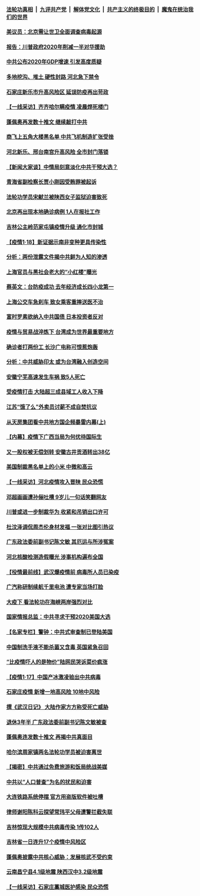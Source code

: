 ####  [法轮功真相](../../../../basic/blob/master/README.md?t=01190701) &nbsp;|&nbsp; [九评共产党](../../../../9ping.md/blob/master/README.md?t=01190701) &nbsp;|&nbsp; [解体党文化](../../../../jtdwh.md/blob/master/README.md?t=01190701)  &nbsp;|&nbsp; [共产主义的终极目的](../../../../gczydzjmd.md/blob/master/README.md?t=01190701) &nbsp;|&nbsp; [魔鬼在统治我们的世界](../../../../mgztzwmdsj.md/blob/master/README.md?t=01190701) 

#### [美议员：北京需让世卫全面调查病毒起源](../pages/nsc413/n12696294.md?t=01190701) 

#### [报告：川普政府2020年削减一半对华援助](../pages/nsc413/n12696242.md?t=01190701) 

#### [中共公布2020年GDP增速 引发高度质疑](../pages/nsc413/n12695971.md?t=01190701) 

#### [多地挖沟、堆土 硬性封路 河北急下禁令](../pages/nsc413/n12696229.md?t=01190701) 

#### [石家庄新乐市升高风险区 延误防疫再出苛政](../pages/nsc413/n12696208.md?t=01190701) 

#### [【一线采访】齐齐哈尔瞒疫情 凌晨焊死楼门](../pages/nsc413/n12696105.md?t=01190701) 

#### [蓬佩奥再发数十推文 继续敲打中共](../pages/nsc413/n12696087.md?t=01190701) 

#### [商飞上五角大楼黑名单 中共飞机制造扩张受挫](../pages/nsc413/n12694152.md?t=01190701) 

#### [河北新乐、邢台南宫升高风险 全市封门落锁](../pages/nsc413/n12695925.md?t=01190701) 

#### [【新闻大家谈】中情局刻意淡化中共干预大选？](../pages/nsc413/n12695668.md?t=01190701) 

#### [青海省副检察长贾小刚因受贿罪被起诉](../pages/nsc413/n12695446.md?t=01190701) 

#### [法轮功学员宋献兰被陕西女子监狱迫害致死](../pages/nsc413/n12695478.md?t=01190701) 

#### [北京再出现本地确诊病例 1人在报社工作](../pages/nsc413/n12695452.md?t=01190701) 

#### [吉林公主岭范家屯镇疫情升级 通化市封城](../pages/nsc413/n12695192.md?t=01190701) 

#### [【疫情1·18】新证据示南非变种更具传染性](../pages/nsc413/n12695375.md?t=01190701) 

#### [分析：两份泄露文件揭中共鲜为人知的渗透](../pages/nsc413/n12691849.md?t=01190701) 


#### [上海官员与黑社会老大的“小红楼”曝光](../pages/nsc413/n12694899.md?t=01190701) 

#### [蔡英文：台防疫成功 去年经济成长四小龙第一](../pages/nsc413/n12695175.md?t=01190701) 

#### [上海公交车急刹车 致女乘客重摔送医不治](../pages/nsc413/n12694895.md?t=01190701) 

#### [富时罗素欲纳入中共国债 日本投资者反对](../pages/nsc413/n12694893.md?t=01190701) 

#### [疫情与贸易战淬炼下 台湾成为世界最重要地方](../pages/nsc413/n12694898.md?t=01190701) 

#### [确诊者打两份工 长沙广电称可恨惹炮轰](../pages/nsc413/n12694846.md?t=01190701) 

#### [分析：中共威胁印太 或为台湾融入创造空间](../pages/nsc413/n12694572.md?t=01190701) 

#### [安徽宁芜高速发生车祸 致5人死亡](../pages/nsc413/n12694567.md?t=01190701) 

#### [受疫情打击 大陆超三成县域工人收入下降](../pages/nsc413/n12694357.md?t=01190701) 

#### [江苏“饿了么”外卖员讨薪不成自焚抗议](../pages/nsc413/n12694484.md?t=01190701) 

#### [从天房集团看中共地方国企频暴雷内幕(上)](../pages/nsc413/n12694044.md?t=01190701) 

#### [【内幕】疫情下广西当局为何优待国际生](../pages/nsc413/n12691803.md?t=01190701) 

#### [又一股权被无偿划转 安徽古井贡酒转出38亿](../pages/nsc413/n12694422.md?t=01190701) 

#### [美国制裁黑名单上的小米 中微和高云](../pages/nsc413/n12694210.md?t=01190701) 

#### [【一线采访】河北疫情攻入晋陕 民众恐慌](../pages/nsc413/n12694164.md?t=01190701) 

#### [邓超画画遭孙俪吐槽 9岁儿一句话笑翻网友](../pages/nsc413/n12694119.md?t=01190701) 

#### [川普或进一步制裁华为 收紧和吊销出口许可](../pages/nsc413/n12694190.md?t=01190701) 

#### [杜汶泽调侃周杰伦身材发福 一张对比图引热议](../pages/nsc413/n12693952.md?t=01190701) 

#### [广东政法委前副书记陈文敏 其厄运与所涉冤案](../pages/nsc413/n12693689.md?t=01190701) 

#### [河北核酸检测造假曝光 涉事机构遍布全国](../pages/nsc413/n12694183.md?t=01190701) 

#### [【役情最前线】武汉爆疫情前 病毒所人员已染疫](../pages/nsc413/n12693977.md?t=01190701) 

#### [广汽称研制续航千里电池 遭专家当场打脸](../pages/nsc413/n12694220.md?t=01190701) 

#### [大疫下 看法轮功在海峡两岸强烈对比](../pages/nsc413/n12694195.md?t=01190701) 

#### [国家情报总监：中共寻求干预2020美国大选](../pages/nsc413/n12694199.md?t=01190701) 

#### [【名家专栏】警钟：中共式审查制已登陆美国](../pages/nsc413/n12693609.md?t=01190701) 

#### [中国制洗手液不能杀菌又含毒 英国紧急召回](../pages/nsc413/n12693958.md?t=01190701) 

#### [“比疫情吓人的是物价”陆网民哭诉菜价疯涨](../pages/nsc413/n12693931.md?t=01190701) 

#### [【疫情1·17】中国产冰激凌验出中共病毒](../pages/nsc413/n12693414.md?t=01190701) 

#### [石家庄疫情 新增一地高风险 10地中风险](../pages/nsc413/n12693724.md?t=01190701) 

#### [撰《武汉日记》 大陆作家方方称受死亡威胁](../pages/nsc413/n12693637.md?t=01190701) 

#### [退休3年半 广东政法委前副书记陈文敏被查](../pages/nsc413/n12693435.md?t=01190701) 

#### [蓬佩奥连发数十推文 再揭中共真面目](../pages/nsc413/n12693032.md?t=01190701) 

#### [哈尔滨周家镇两名法轮功学员被迫害离世](../pages/nsc413/n12693401.md?t=01190701) 

#### [【揭密】中共通过免费旅游和饭局统战美媒](../pages/nsc413/n12689361.md?t=01190701) 

#### [中共以“人口普查”为名的扰民和迫害](../pages/nsc413/n12679201.md?t=01190701) 

#### [大连铁路系统停摆 官方用盗版软件被吐槽](../pages/nsc413/n12693263.md?t=01190701) 

#### [律师谢阳陈科云探望常玮平父母遭警拦截失联](../pages/nsc413/n12693365.md?t=01190701) 


#### [吉林惊现大规模中共病毒传染 1传102人](../pages/nsc413/n12693300.md?t=01190701) 

#### [吉林省一日连升17个疫情中风险区](../pages/nsc413/n12693207.md?t=01190701) 

#### [蓬佩奥披露中共核心威胁：发展核武不受约束](../pages/nsc413/n12678091.md?t=01190701) 

#### [云南昌宁县4.1级地震 陕西汉中3.2级地震](../pages/nsc413/n12693180.md?t=01190701) 

#### [【一线采访】石家庄藁城医护感染 民众恐慌](../pages/nsc413/n12693025.md?t=01190701) 

